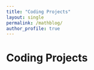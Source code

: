 ```yaml
---
title: "Coding Projects"
layout: single
permalink: /mathblog/
author_profile: true
---
```


# Coding Projects